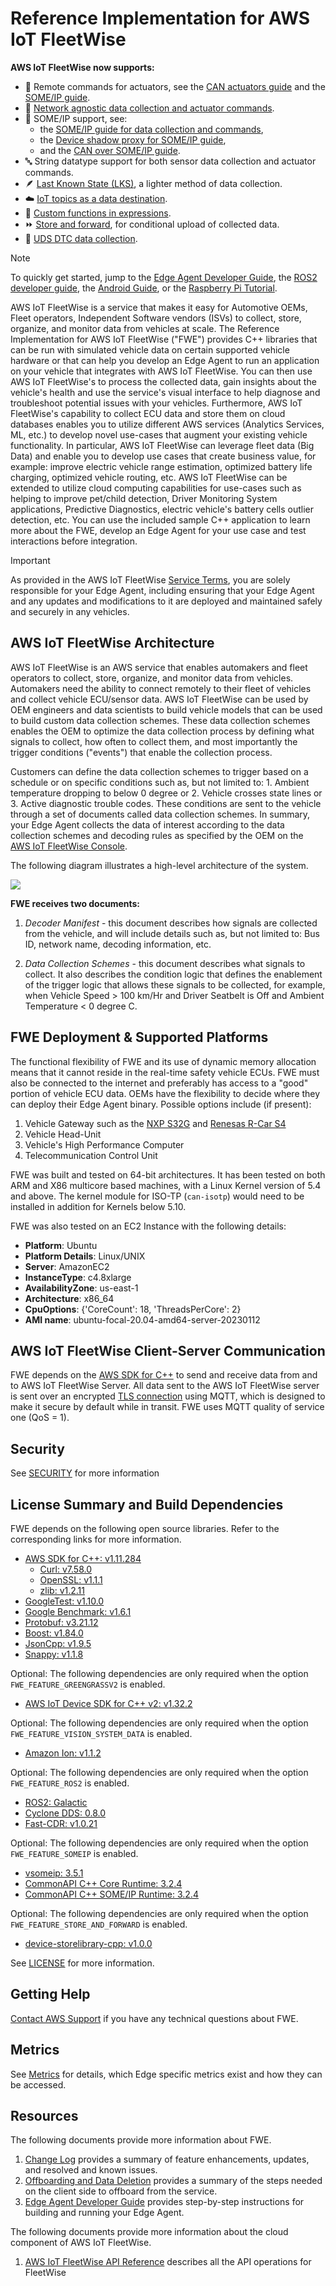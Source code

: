 # Reference Implementation for AWS IoT FleetWise

**AWS IoT FleetWise now supports:**

- :mechanical_arm: Remote commands for actuators, see the
  [CAN actuators guide](./docs/dev-guide/can-actuators-dev-guide.md) and the
  [SOME/IP guide](./docs/dev-guide/edge-agent-dev-guide-someip.md).
- :electric_plug:
  [Network agnostic data collection and actuator commands](./docs/dev-guide/network-agnostic-dev-guide.md).
- :red_car: SOME/IP support, see:
  - the
    [SOME/IP guide for data collection and commands](./docs/dev-guide/edge-agent-dev-guide-someip.md),
  - the
    [Device shadow proxy for SOME/IP guide](./docs/dev-guide/edge-agent-dev-guide-device-shadow-over-someip.md),
  - and the [CAN over SOME/IP guide](./docs/dev-guide/can-over-someip-demo.md).
- :abc: String datatype support for both sensor data collection and actuator commands.
- :feather: [Last Known State (LKS)](./docs/dev-guide/edge-agent-dev-guide-last-known-state.md), a
  lighter method of data collection.
- :cloud:
  [IoT topics as a data destination](https://docs.aws.amazon.com/iot-fleetwise/latest/developerguide/create-campaign.html).
- :jigsaw: [Custom functions in expressions](./docs/dev-guide/custom-function-dev-guide.md).
- :fast_forward: [Store and forward](./docs/dev-guide/store-and-forward-dev-guide.md), for
  conditional upload of collected data.
- :wrench: [UDS DTC data collection](./docs/dev-guide/edge-agent-uds-dtc-dev-guide.md).

<!-- prettier-ignore -->
> [!NOTE]
> To quickly get started, jump to the
> [Edge Agent Developer Guide](./docs/dev-guide/edge-agent-dev-guide.md), the
> [ROS2 developer guide](./docs/dev-guide/vision-system-data/vision-system-data-demo.ipynb), the
> [Android Guide](./tools/android-app/README.md), or the
> [Raspberry Pi Tutorial](./docs/rpi-tutorial/raspberry-pi-tutorial.md).

AWS IoT FleetWise is a service that makes it easy for Automotive OEMs, Fleet operators, Independent
Software vendors (ISVs) to collect, store, organize, and monitor data from vehicles at scale. The
Reference Implementation for AWS IoT FleetWise ("FWE") provides C++ libraries that can be run with
simulated vehicle data on certain supported vehicle hardware or that can help you develop an Edge
Agent to run an application on your vehicle that integrates with AWS IoT FleetWise. You can then use
AWS IoT FleetWise's to process the collected data, gain insights about the vehicle's health and use
the service's visual interface to help diagnose and troubleshoot potential issues with your
vehicles. Furthermore, AWS IoT FleetWise's capability to collect ECU data and store them on cloud
databases enables you to utilize different AWS services (Analytics Services, ML, etc.) to develop
novel use-cases that augment your existing vehicle functionality. In particular, AWS IoT FleetWise
can leverage fleet data (Big Data) and enable you to develop use cases that create business value,
for example: improve electric vehicle range estimation, optimized battery life charging, optimized
vehicle routing, etc. AWS IoT FleetWise can be extended to utilize cloud computing capabilities for
use-cases such as helping to improve pet/child detection, Driver Monitoring System applications,
Predictive Diagnostics, electric vehicle's battery cells outlier detection, etc. You can use the
included sample C++ application to learn more about the FWE, develop an Edge Agent for your use case
and test interactions before integration.

<!-- prettier-ignore -->
> [!IMPORTANT]
> As provided in the AWS IoT FleetWise [Service Terms](https://aws.amazon.com/service-terms/), you
> are solely responsible for your Edge Agent, including ensuring that your Edge Agent and any
> updates and modifications to it are deployed and maintained safely and securely in any vehicles.

## AWS IoT FleetWise Architecture

AWS IoT FleetWise is an AWS service that enables automakers and fleet operators to collect, store,
organize, and monitor data from vehicles. Automakers need the ability to connect remotely to their
fleet of vehicles and collect vehicle ECU/sensor data. AWS IoT FleetWise can be used by OEM
engineers and data scientists to build vehicle models that can be used to build custom data
collection schemes. These data collection schemes enables the OEM to optimize the data collection
process by defining what signals to collect, how often to collect them, and most importantly the
trigger conditions ("events") that enable the collection process.

Customers can define the data collection schemes to trigger based on a schedule or on specific
conditions such as, but not limited to: 1. Ambient temperature dropping to below 0 degree or 2.
Vehicle crosses state lines or 3. Active diagnostic trouble codes. These conditions are sent to the
vehicle through a set of documents called data collection schemes. In summary, your Edge Agent
collects the data of interest according to the data collection schemes and decoding rules as
specified by the OEM on the [AWS IoT FleetWise Console](https://aws.amazon.com/iot-fleetwise/).

The following diagram illustrates a high-level architecture of the system.

<img src="./docs/iot-FleetWise-architecture.png" />

**FWE receives two documents:**

1. _Decoder Manifest_ - this document describes how signals are collected from the vehicle, and will
   include details such as, but not limited to: Bus ID, network name, decoding information, etc.

2. _Data Collection Schemes_ - this document describes what signals to collect. It also describes
   the condition logic that defines the enablement of the trigger logic that allows these signals to
   be collected, for example, when Vehicle Speed > 100 km/Hr and Driver Seatbelt is Off and Ambient
   Temperature < 0 degree C.

## FWE Deployment & Supported Platforms

The functional flexibility of FWE and its use of dynamic memory allocation means that it cannot
reside in the real-time safety vehicle ECUs. FWE must also be connected to the internet and
preferably has access to a "good" portion of vehicle ECU data. OEMs have the flexibility to decide
where they can deploy their Edge Agent binary. Possible options include (if present):

1. Vehicle Gateway such as the
   [NXP S32G](https://www.nxp.com/products/processors-and-microcontrollers/arm-processors/s32g-vehicle-network-processors/s32g2-processors-for-vehicle-networking:S32G2)
   and
   [Renesas R-Car S4](https://www.renesas.com/jp/en/products/automotive-products/automotive-system-chips-socs/rtp8a779f0askb0sp2s-r-car-s4-reference-boardspider)
2. Vehicle Head-Unit
3. Vehicle's High Performance Computer
4. Telecommunication Control Unit

FWE was built and tested on 64-bit architectures. It has been tested on both ARM and X86 multicore
based machines, with a Linux Kernel version of 5.4 and above. The kernel module for ISO-TP
(`can-isotp`) would need to be installed in addition for Kernels below 5.10.

FWE was also tested on an EC2 Instance with the following details:

- **Platform**: Ubuntu
- **Platform Details**: Linux/UNIX
- **Server**: AmazonEC2
- **InstanceType**: c4.8xlarge
- **AvailabilityZone**: us-east-1
- **Architecture**: x86_64
- **CpuOptions**: {'CoreCount': 18, 'ThreadsPerCore': 2}
- **AMI name**: ubuntu-focal-20.04-amd64-server-20230112

## AWS IoT FleetWise Client-Server Communication

FWE depends on the [AWS SDK for C++](https://github.com/aws/aws-sdk-cpp) to send and receive data
from and to AWS IoT FleetWise Server. All data sent to the AWS IoT FleetWise server is sent over an
encrypted
[TLS connection](https://docs.aws.amazon.com/iot/latest/developerguide/data-encryption.html) using
MQTT, which is designed to make it secure by default while in transit. FWE uses MQTT quality of
service one (QoS = 1).

## Security

See [SECURITY](./SECURITY.md) for more information

## License Summary and Build Dependencies

FWE depends on the following open source libraries. Refer to the corresponding links for more
information.

- [AWS SDK for C++: v1.11.284](https://github.com/aws/aws-sdk-cpp)
  - [Curl: v7.58.0](https://github.com/curl/curl)
  - [OpenSSL: v1.1.1](https://github.com/openssl/openssl)
  - [zlib: v1.2.11](https://github.com/madler/zlib)
- [GoogleTest: v1.10.0](https://github.com/google/googletest)
- [Google Benchmark: v1.6.1](https://github.com/google/benchmark)
- [Protobuf: v3.21.12](https://github.com/protocolbuffers/protobuf)
- [Boost: v1.84.0](https://github.com/boostorg/boost)
- [JsonCpp: v1.9.5](https://github.com/open-source-parsers/jsoncpp)
- [Snappy: v1.1.8](https://github.com/google/snappy)

Optional: The following dependencies are only required when the option `FWE_FEATURE_GREENGRASSV2` is
enabled.

- [AWS IoT Device SDK for C++ v2: v1.32.2](https://github.com/aws/aws-iot-device-sdk-cpp-v2)

Optional: The following dependencies are only required when the option
`FWE_FEATURE_VISION_SYSTEM_DATA` is enabled.

- [Amazon Ion: v1.1.2](https://github.com/amazon-ion/ion-c)

Optional: The following dependencies are only required when the option `FWE_FEATURE_ROS2` is
enabled.

- [ROS2: Galactic](https://github.com/ros2/rclcpp)
- [Cyclone DDS: 0.8.0](https://github.com/eclipse-cyclonedds/cyclonedds)
- [Fast-CDR: v1.0.21](https://github.com/eProsima/Fast-CDR)

Optional: The following dependencies are only required when the option `FWE_FEATURE_SOMEIP` is
enabled.

- [vsomeip: 3.5.1](https://github.com/COVESA/vsomeip)
- [CommonAPI C++ Core Runtime: 3.2.4](https://github.com/COVESA/capicxx-core-runtime)
- [CommonAPI C++ SOME/IP Runtime: 3.2.4](https://github.com/COVESA/capicxx-someip-runtime)

Optional: The following dependencies are only required when the option
`FWE_FEATURE_STORE_AND_FORWARD` is enabled.

- [device-storelibrary-cpp: v1.0.0](https://github.com/aws/device-storelibrary-cpp)

See [LICENSE](./LICENSE) for more information.

## Getting Help

[Contact AWS Support](https://aws.amazon.com/contact-us/) if you have any technical questions about
FWE.

## Metrics

See [Metrics](./docs/metrics.md) for details, which Edge specific metrics exist and how they can be
accessed.

## Resources

The following documents provide more information about FWE.

1. [Change Log](./CHANGELOG.md) provides a summary of feature enhancements, updates, and resolved
   and known issues.
1. [Offboarding and Data Deletion](./docs/AWS-IoTFleetWiseOffboarding.md) provides a summary of the
   steps needed on the client side to offboard from the service.
1. [Edge Agent Developer Guide](./docs/dev-guide/edge-agent-dev-guide.md) provides step-by-step
   instructions for building and running your Edge Agent.

The following documents provide more information about the cloud component of AWS IoT FleetWise.

1. [AWS IoT FleetWise API Reference](https://docs.aws.amazon.com/iot-fleetwise/latest/APIReference/Welcome.html)
   describes all the API operations for FleetWise
